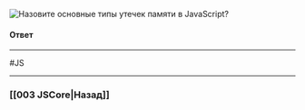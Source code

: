 ![Назовите основные типы утечек памяти в JavaScript?](https://youtu.be/3NGkctg4lsE?t=874)

#### Ответ


___
 #JS 

___

### [[003 JSCore|Назад]]